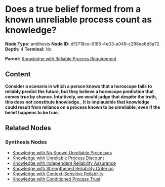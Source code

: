 # Does a true belief formed from a known unreliable process count as knowledge?

**Node Type:** antithesis
**Node ID:** df3718ce-8185-4e03-a049-c298ee6d5a72
**Depth:** 4
**Terminal:** No

**Parent:** [Knowledge with Reliable Process Requirement](knowledge-with-reliable-process-requirement-synthesis-3dd7c08e-a740-417f-b5c1-dfb3683baa00.md)

## Content

**Consider a scenario in which a person knows that a horoscope fails to reliably predict the future, but they believe a horoscope prediction that comes true by chance. Intuitively, we would judge that despite the truth, this does not constitute knowledge.**, **It is implausible that knowledge could result from reliance on a process known to be unreliable, even if the belief happens to be true.**

## Related Nodes

### Synthesis Nodes

- [Knowledge with No Known Unreliable Processes](knowledge-with-no-known-unreliable-processes-synthesis-664d85a4-f544-4a06-aa11-1e42f462c8ef.md)
- [Knowledge with Unreliable Process Discount](knowledge-with-unreliable-process-discount-synthesis-f42a666b-22c6-4252-bd21-6a6880d36724.md)
- [Knowledge with Independent Reliability Assurance](knowledge-with-independent-reliability-assurance-synthesis-a16416fd-384c-4514-9528-19cd2024ac87.md)
- [Knowledge with Strengthened Reliability Criterion](knowledge-with-strengthened-reliability-criterion-synthesis-1236d805-8154-403e-a3fa-32fd36d1c3cc.md)
- [Knowledge with Context-Sensitive Reliability](knowledge-with-context-sensitive-reliability-synthesis-b3e43844-79ae-44fc-a1e5-6c63f92cd2d9.md)
- [Knowledge with Conditioned Process Trust](knowledge-with-conditioned-process-trust-synthesis-55aa2ff7-35c9-4d71-b1bf-be7a5724255d.md)
